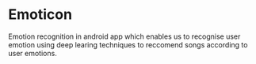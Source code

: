 # Emoticon
Emotion recognition in android app which enables us to recognise user emotion using deep learing techniques to reccomend songs according to user emotions.
